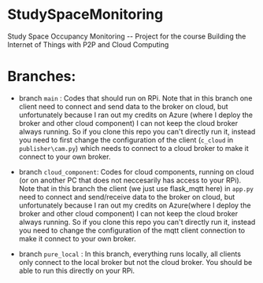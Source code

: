 # StudySpaceMonitoring

Study Space Occupancy Monitoring -- Project for the course Building the Internet of Things with P2P and Cloud Computing

# Branches:

- branch `main` : Codes that should run on RPi. Note that in this branch one client need to connect and send data to the broker on cloud, but unfortunately because I ran out my credits on Azure (where I deploy the broker and other cloud component) I can not keep the cloud broker always running. So if you clone this repo you can't directly run it, instead you need to first change the configuration of the client (`c_cloud` in `publisher\cam.py`) which needs to connect to a cloud broker to make it connect to your own broker.

- branch `cloud_component`: Codes for cloud components, running on cloud (or on another PC that does not neccesarily has access to your RPi). Note that in this branch the client (we just use flask_mqtt here) in `app.py` need to connect and send/receive data to the broker on cloud, but unfortunately because I ran out my credits on Azure(where I deploy the broker and other cloud component) I can not keep the cloud broker always running. So if you clone this repo you can't directly run it, instead you need to change the configuration of the mqtt client connection to make it connect to your own broker.

- branch `pure_local` : In this branch, everything runs locally, all clients only connect to the local broker but not the cloud broker. You should be able to run this directly on your RPi.
